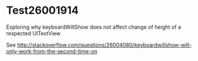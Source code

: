 Test26001914
============

Exploring why keyboardWillShow does not affect change of height of a respected UITextView

See http://stackoverflow.com/questions/26004080/keyboardwillshow-will-only-work-from-the-second-time-on
